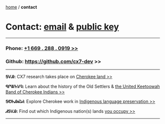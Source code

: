 [home](https://cx7.dev/) / **contact**

# Contact: [email](mailto:disesdi@pm.me) & <a href="https://cx7.dev/key.html" target="_blank" rel="noopener noreferrer">public key </a>


-----

### Phone:  <a href="tel:+1669-288-0919">+1  669 . 288 . 0919 >></a>

### Github: <a href="https://github.com/cx7-dev" target="_blank" rel="noopener noreferrer">https://github.com/cx7-dev >> </a>

-----

**ᎦᏙᎯ:** CX7 research takes place on <a href="https://ebci.com/" target="_blank" rel="noopener noreferrer">Cherokee land >> </a>

**ᏄᎵᏔᏂᏙᎸ:** Learn about the history of the Old Settlers & <a href="https://www.ukb-nsn.gov/about-us" target="_blank" rel="noopener noreferrer">the United Keetoowah Band of Cherokee Indians >> </a>

**ᎦᏬᏂᎯᏍᏗ:** Explore Cherokee work in <a href="https://anadisgoi.com/index.php/culture-stories/807-cherokee-nation-helps-launch-united-nations-international-decade-of-indigenous-languages" target="_blank" rel="noopener noreferrer">Indigenous language preservation >> </a>

**ᏗᎦᏙᎯ:** Find out which Indigenous nation(s) lands <a href="https://native-land.ca/" target="_blank" rel="noopener noreferrer">you occupy >> </a>

-------
